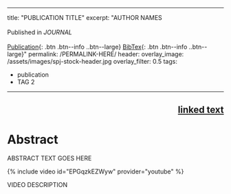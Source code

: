 <!-- A pubication page is a page for a publication. The page is built to be flexible if a video will be embedded, but does not require a video. -->

<!-- 1: To create a new publication page, create a new markdown file within the _posts folder.

  <!-- Each publication should be titled: YEAR-MONTH-DATE-TITLE.md or 0000-00-00-title.md. There should be a date availible for each publication, although many will not be down to the day. Use "01" for the date in these instances. Example: 2003-01-01-wearing-the-hair-shirt.md -->

  <!-- Make sure to include ".md" in the title to ensure the file is using the markdown format. -->

  <!-- In the markdown file, copy and paste the following metadata: -->

  ---
  title: "PUBLICATION TITLE"
  excerpt: "AUTHOR NAMES <br><br> Published in <em>JOURNAL</em>
  <br><br>
  [Publication](/assets/pdf.pdf){: .btn .btn--info ..btn--large}
  [BibTex](/assets/bibtex/bibfile.bib){: .btn .btn--info ..btn--large}"
  permalink: /PERMALINK-HERE/
  header:
    overlay_image: /assets/images/spj-stock-header.jpg
    overlay_filter: 0.5
  tags:
  - publication
  - TAG 2
  ---
  <!-- To quickly show where Simon is located within the author list, add two atrisks around his name to bold it. Example: Faustyna Krawiec, Neel Krishnaswami,   **Simon Peyton Jones,** Tom Ellis, Andrew Fitzgibbon, Richard Eisenberg -->

  <!-- You can also copy this template and remove all of these comments around the metadata. -->

  <!-- Update the tags with the appropriate tags. The most common tags will be "publication" and "haskell" -->

<!-- 2: Copy the following content after the metadata. -->

<div style="text-align: right"><h2><a href ="link here"> linked text </a></h2></div>

  <!-- If availible, the publication outlet (or venue) should be a link to the publisher's website. If not availible, the link above should be changed to plain text. Example: ACM SIGPLAN Conference on Programming Language Design and Implementation (PLDI'21) -->

# Abstract
<!-- this H1 (denoted by the single octothorpe before the word 'Abstract') should remain unchanged. -->
  <!-- Note: Make sure to enter at least twice to create seperate lines for the page. -->
ABSTRACT TEXT GOES HERE


<!-- Remove the following if the publication does not include a video -->
{% include video id="EPGqzkEZWyw" provider="youtube" %}
  <!-- This expression is used to embed a video from Youtube. The video ID in the above example is 'EPGqzkEZWyw'. This ID can be found on Youtube in a few differnet locations: in the video URL (after "watch?v=") or under "share", which creates a link such as "https://youtu.be/EPGqzkEZWyw". In this instance, the video ID is found after the backslash -->
VIDEO DESCRIPTION
  <!-- This is simply a breif description of the video. -->
